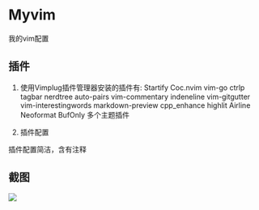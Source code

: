 # Myvim

我的vim配置


## 插件

1. 使用Vimplug插件管理器安装的插件有:
	Startify
	Coc.nvim
	vim-go
	ctrlp
	tagbar
	nerdtree
	auto-pairs
	vim-commentary
	indeneline
	vim-gitgutter
	vim-interestingwords
	markdown-preview
	cpp_enhance highlit
	Airline
	Neoformat
	BufOnly	
	多个主题插件

2. 插件配置

插件配置简洁，含有注释

## 截图

![](https://gitee.com/humanclouds/myvim/raw/master/img/1.png)
